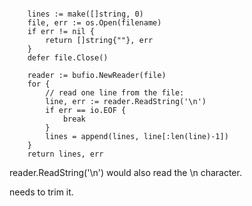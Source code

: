 

``` golang

	lines := make([]string, 0)
	file, err := os.Open(filename)
	if err != nil {
		return []string{""}, err
	}
	defer file.Close()

	reader := bufio.NewReader(file)
	for {
		// read one line from the file:
		line, err := reader.ReadString('\n')
		if err == io.EOF {
			break
		}
		lines = append(lines, line[:len(line)-1])
	}
	return lines, err
```


reader.ReadString('\n') would also read the \n character.

needs to trim it.